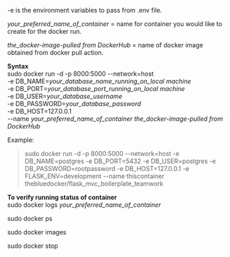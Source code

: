 
 -e is the environment variables to pass from .env file.
 
 *your_preferred_name_of_container* = name for container you would like to create for the docker run.
 
 *the_docker-image-pulled from DockerHub* = name of docker image obtained from docker pull action.
 
**Syntax**<br>
sudo docker run -d -p 8000:5000 --network=host \
  -e DB_NAME=*your_database_name_running_on_local machine* \
  -e DB_PORT=*your_database_port_running_on_local machine* \
  -e DB_USER=*your_database_username* \
  -e DB_PASSWORD=*your_database_password* \
  -e DB_HOST=127.0.0.1 \
  --name *your_preferred_name_of_container* *the_docker-image-pulled from DockerHub*
 
 Example:<br>
 > sudo docker run -d -p 8000:5000 --network=host -e DB_NAME=postgres -e DB_PORT=5432 -e DB_USER=postgres -e DB_PASSWORD=rootpassword -e DB_HOST=127.0.0.1 -e FLASK_ENV=development --name thiscontainer thebluedocker/flask_mvc_boilerplate_teamwork

 
 **To verify running status of container**<br>
 sudo docker logs *your_preferred_name_of_container*
 
 sudo docker ps
 
 sudo docker images
 
 sudo docker stop
